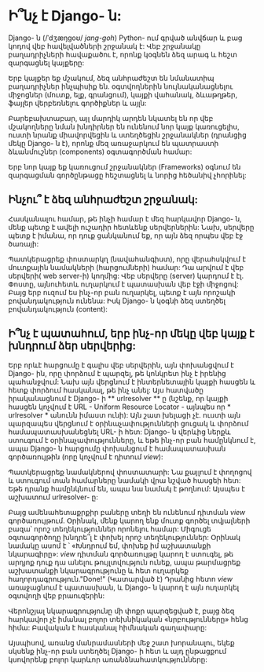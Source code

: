 # Ի՞նչ է Django- ն:

Django- ն (/ˈdʒæŋɡoʊ/ *jang-goh*) Python- ում գրված անվճար և բաց կոդով վեբ հավելվածների շրջանակ է: Վեբ շրջանակը բաղադրիչների հավաքածու է, որոնք կօգնեն ձեզ արագ և հեշտ զարգացնել կայքերը:

Երբ կայքեր եք մշակում, ձեզ անհրաժեշտ են նմանատիպ բաղադրիչներ ինչպիսիք են. օգտվողներին նույնականացնելու միջոցներ (մուտք, ելք, գրանցում), կայքի վահանակ, ձևաթղթեր, ֆայլեր վերբեռնելու գործիքներ և այլն:

Բարեբախտաբար, այլ մարդիկ արդեն նկատել են որ վեբ մշակողները նման խնդիրներ են ունենում նոր կայք կառուցելիս, ուստի նրանք միավորվեցին և ստեղծեցին շրջանակներ (դրանցից մեկը Django- ն է), որոնք մեզ առաջարկում են պատրաստի ձևանմուշներ (components) օգտագործման համար:

Երբ նոր կայք եք կառուցում շրջանակներ (Frameworks) օգնում են զարգացման գործընթացը հեշտացնել և նորից հեծանիվ չհորինել:

## Ինչու՞ է ձեզ անհրաժեշտ շրջանակ:

Հասկանալու համար, թե ինչի համար է մեզ հարկավոր Django- ն, մենք պետք է ավելի ուշադիր հետևենք սերվերներին: Նախ, սերվերը պետք է իմանա, որ դուք ցանկանում եք, որ այն ձեզ որպես վեբ էջ ծառայի:

Պատկերացրեք փոստարկղ (նավահանգիստ), որը վերահսկվում է մուտքային նամակների (հարցումների) համար: Դա արվում է վեբ սերվերի( web server-ի) կողմից: Վեբ սերվերը (server) կարդում է էլ. Փոստը, այնուհետև ուղարկում է պատասխան վեբ էջի միջոցով: Բայց երբ ուզում ես ինչ-որ բան ուղարկել, պետք է այն որոշակի բովանդակություն ունենա: Իսկ Django- ն կօգնի ձեզ ստեղծել բովանդակություն (content):

## Ի՞նչ է պատահում, երբ ինչ-որ մեկը վեբ կայք է խնդրում ձեր սերվերից:

Երբ որևէ հարցումը է գալիս վեբ սերվերին, այն փոխանցվում է Django- ին, որը փորձում է պարզել, թե կոնկրետ ինչ է իրենից պահանջվում: Նախ այն վերցնում է ինտերնետային կայքի հասցեն և հետք փորձում հասկանալ, թե ինչ անել: Այս հատվածը իրականացնում է Django- ի ** urlresolver ** ը (նշենք, որ կայքի հասցեն կոչվում է URL - Uniform Resource Locator - այնպես որ * urlresolver * անունն իմաստ ունի): Այն շատ խելացի չէ. ուստի այն պարզապես վերցնում է օրինաչափությունների ցուցակ և փորձում համապատասխանեցնել URL- ի հետ: Django- ն վերևից ներքև ստուգում է օրինաչափությունները, և եթե ինչ-որ բան համընկնում է, ապա Django- ն հարցումը փոխանցում է համապատասխան գործառույթին (որը կոչվում է դիտում *view*):

Պատկերացրեք նամակներով փոստատարի: Նա քայլում է փողոցով և ստուգում տան համարները նամակի վրա նշված հասցեի հետ: Եթե ​​դրանք համընկնում են, ապա նա նամակ է թողնում: Այսպես է աշխատում urlresolver- ը:

Բայց ամենահետաքրքիր բաները տեղի են ունենում դիտման *view* գործառույթում. Օրինակ, մենք կարող ենք մուտք գործել տվյալների բազա՝ որոշ տեղեկություններ որոնելու համար: Միգուցե օգտագործողը խնդրե՞լ է փոխել որոշ տեղեկություններ: Օրինակ նամակը ասոմ է ՝ «Խնդրում եմ, փոխեք իմ աշխատանքի նկարագիրը»: *view* դիտման գործառույթը կարող է ստուգել, թե ​​արդյոք դուք դա անելու թույլտվություն ունեք, ապա թարմացրեք աշխատանքի նկարագրությունը և հետ ուղարկեք հաղորդագրություն."Done!" (Կատարված է) Դրանից հետո *view* առաջացնում է պատասխան, և Django- ն կարող է այն ուղարկել օգտվողի վեբ բրաուզերին:

Վերոնշյալ նկարագրությունը մի փոքր պարզեցված է, բայց ձեզ հարկավոր չէ իմանալ բոլոր տեխնիկական «նրբությունները» հենց հիմա: Բավական է հասկանալ հիմնական գաղափարը: 

Այսպիսով, առանց մանրամասների մեջ շատ խորանալու, եկեք սկսենք ինչ-որ բան ստեղծել Django- ի հետ և այդ ընթացքում կսովորենք բոլոր կարևոր առանձնահատկությունները: